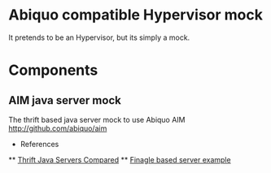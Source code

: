 Abiquo compatible Hypervisor mock
=================================

It pretends to be an Hypervisor, but its simply a mock.


# Components

## AIM java server mock

The thrift based java server mock to use Abiquo AIM http://github.com/abiquo/aim

* References

** [Thrift Java Servers Compared](https://github.com/m1ch1/mapkeeper/wiki/Thrift-Java-Servers-Compared)
** [Finagle based server example](https://github.com/jghoman/finagle-java-example)
